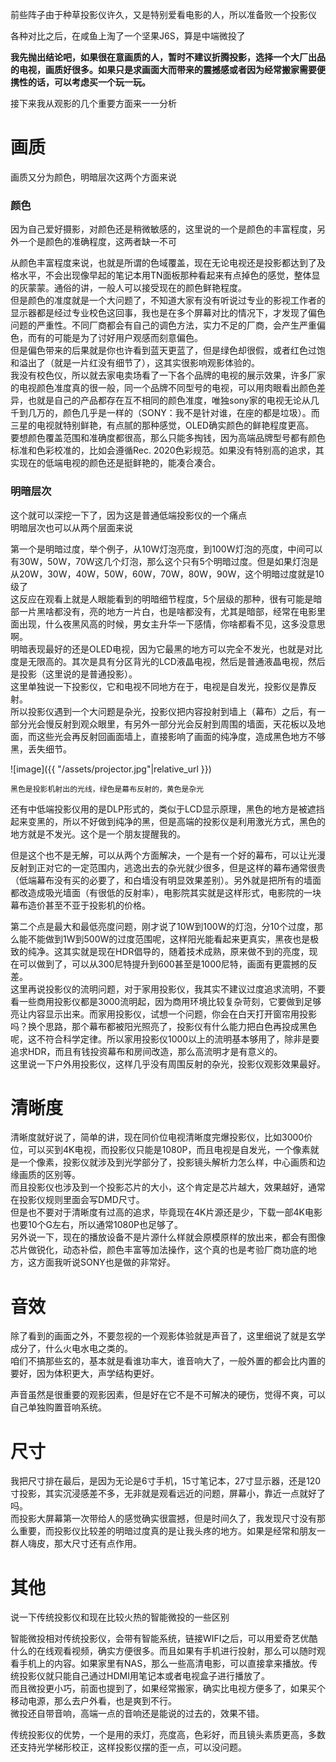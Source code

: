前些阵子由于种草投影仪许久，又是特别爱看电影的人，所以准备败一个投影仪

各种对比之后，在咸鱼上淘了一个坚果J6S，算是中端微投了

**我先抛出结论吧，如果很在意画质的人，暂时不建议折腾投影，选择一个大厂出品的电视，画质好很多。如果只是求画面大而带来的震撼感或者因为经常搬家需要便携性的话，可以考虑买一个玩一玩。**

接下来我从观影的几个重要方面来一一分析

# 画质

画质又分为颜色，明暗层次这两个方面来说  

### 颜色

因为自己爱好摄影，对颜色还是稍微敏感的，这里说的一个是颜色的丰富程度，另外一个是颜色的准确程度，这两者缺一不可  

从颜色丰富程度来说，也就是所谓的色域覆盖，现在无论电视还是投影都达到了及格水平，不会出现像早起的笔记本用TN面板那种看起来有点掉色的感觉，整体显的灰蒙蒙。通俗的讲，一般人可以接受现在的颜色鲜艳程度。  
但是颜色的准度就是一个大问题了，不知道大家有没有听说过专业的影视工作者的显示器都是经过专业校色这回事，我也是在多个屏幕对比的情况下，才发现了偏色问题的严重性。不同厂商都会有自己的调色方法，实力不足的厂商，会产生严重偏色，而有的可能是为了讨好用户观感而刻意偏色。  
但是偏色带来的后果就是你也许看到蓝天更蓝了，但是绿色却很假，或者红色过饱和溢出了（就是一片红没有细节了），这其实很影响观影体验的。  
我没有校色仪，所以就去家电卖场看了一下各个品牌的电视的展示效果，许多厂家的电视颜色准度真的很一般，同一个品牌不同型号的电视，可以用肉眼看出颜色差异，也就是自己的产品都存在互不相同的颜色准度，唯独sony家的电视无论从几千到几万的，颜色几乎是一样的（SONY：我不是针对谁，在座的都是垃圾）。而三星的电视就特别鲜艳，有点腻的那种感觉，OLED确实颜色的鲜艳程度更高。  
要想颜色覆盖范围和准确度都很高，那么只能多掏钱，因为高端品牌型号都有颜色标准和色彩校准的，比如会遵循Rec. 2020色彩规范。如果没有特别高的追求，其实现在的低端电视的颜色还是挺鲜艳的，能凑合凑合。

### 明暗层次

这个就可以深挖一下了，因为这是普通低端投影仪的一个痛点  
明暗层次也可以从两个层面来说 

第一个是明暗过度，举个例子，从10W灯泡亮度，到100W灯泡的亮度，中间可以有30W，50W，70W这几个灯泡，那么这个只有5个明暗过度。但是如果灯泡是从20W，30W，40W，50W，60W，70W，80W，90W，这个明暗过度就是10级了  
这反应在观看上就是人眼能看到的明暗细节程度，5个层级的那种，很有可能是暗部一片黑啥都没有，亮的地方一片白，也是啥都没有，尤其是暗部，经常在电影里面出现，什么夜黑风高的时候，男女主升华一下感情，你啥都看不见，这多没意思啊。  
明暗表现最好的还是OLED电视，因为它最黑的地方可以完全不发光，也就是对比度是无限高的。其次是具有分区背光的LCD液晶电视，然后是普通液晶电视，然后是投影（这里说的是普通投影）。  
这里单独说一下投影仪，它和电视不同地方在于，电视是自发光，投影仪是靠反射。  
所以投影仪遇到一个大问题是杂光，投影仪把内容投射到墙上（幕布）之后，有一部分光会慢反射到观众眼里，有另外一部分光会反射到周围的墙面，天花板以及地面，而这些光会再反射回画面墙上，直接影响了画面的纯净度，造成黑色地方不够黑，丢失细节。  

![image]({{ "/assets/projector.jpg"|relative_url }})

    黑色是投影机射出的光线，绿色是幕布反射的，黄色是杂光

还有中低端投影仪用的是DLP形式的，类似于LCD显示原理，黑色的地方是被遮挡起来变黑的，所以不好做到纯净的黑，但是高端的投影仪是利用激光方式，黑色的地方就是不发光。这个是一个朋友提醒我的。


但是这个也不是无解，可以从两个方面解决，一个是有一个好的幕布，可以让光漫反射到正对它的一定范围内，逃逸出去的杂光就少很多，但是这样的幕布通常很贵（低端幕布没有买的必要了，和白墙没有明显效果差别）。另外就是把所有的墙面都改造成吸光墙面（有很低的反射率），电影院其实就是这样形式，电影院的一块幕布造价甚至不亚于投影机的价格。  

第二个点是最大和最低亮度问题，刚才说了10W到100W的灯泡，分10个过度，那么能不能做到1W到500W的过度范围呢，这样阳光能看起来更真实，黑夜也是极致的纯净。这其实就是现在HDR倡导的，随着技术成熟，原来做不到的亮度，现在可以做到了，可以从300尼特提升到600甚至是1000尼特，画面有更震撼的反差。  
这里再说投影仪的流明问题，对于家用投影仪，我其实不建议过度追求流明，不要看一些商用投影仪都是3000流明起，因为商用环境比较复杂苛刻，它要做到足够亮让内容显示出来。而家用投影仪，试想一个问题，你会在白天打开窗帘用投影吗？换个思路，那个幕布都被阳光照亮了，投影仪有什么能力把白色再投成黑色呢，这不符合科学定律。所以家用投影仪1000以上的流明基本够用了，除非是要追求HDR，而且有钱投资幕布和房间改造，那么高流明才是有意义的。  
这里说一下户外用投影仪，这样几乎没有周围反射的杂光，投影仪观影效果最好。

# 清晰度

清晰度就好说了，简单的讲，现在同价位电视清晰度完爆投影仪，比如3000价位，可以买到4K电视，而投影仪只能是1080P，而且电视是自发光，一个像素就是一个像素，投影仪就涉及到光学部分了，投影镜头解析力怎么样，中心画质和边缘画质的区别等。  
而且投影仪也涉及到一个投影芯片的大小，这个肯定是芯片越大，效果越好，通常在投影仪规则里面会写DMD尺寸。  
但是也不要对于清晰度有过高的追求，毕竟现在4K片源还是少，下载一部4K电影也要10个G左右，所以通常1080P也足够了。  
另外说一下，现在的播放设备不是片源什么样就会原模原样的放出来，都会有图像芯片做锐化，动态补偿，颜色丰富等加法操作，这个真的也是考验厂商功底的地方，这方面我听说SONY也是做的非常好。

# 音效

除了看到的画面之外，不要忽视的一个观影体验就是声音了，这里细说了就是玄学成分了，什么火电水电之类的。  
咱们不搞那些玄的，基本就是看谁功率大，谁音响大了，一般外置的都会比内置的要好，因为体积更大，声学结构更好。

声音虽然是很重要的观影因素，但是好在它不是不可解决的硬伤，觉得不爽，可以自己单独购置音响系统。

# 尺寸

我把尺寸排在最后，是因为无论是6寸手机，15寸笔记本，27寸显示器，还是120寸投影，其实沉浸感差不多，无非就是观看远近的问题，屏幕小，靠近一点就好了吗。  
而投影大屏幕第一次带给人的感觉确实很震撼，但是时间久了，我发现尺寸没有那么重要，而投影仪比较差的明暗过度真的是让我头疼的地方。如果是经常和朋友一群人嗨皮，那大尺寸还有点作用。

# 其他

说一下传统投影仪和现在比较火热的智能微投的一些区别

智能微投相对传统投影仪，会带有智能系统，链接WIFI之后，可以用爱奇艺优酷什么的在线观看视频，确实方便很多。而且如果有手机进行投射，那么可以随时观看手机上的内容。如果家里有NAS，那么一些高清电影，可以直接拿来播放。传统投影仪就只能自己通过HDMI用笔记本或者电视盒子进行播放了。  
而且微投更小巧，前面也提到了，如果经常搬家，确实比电视方便多了，如果买个移动电源，那么去户外看，也是爽到不行。  
微投还自带音响，高端一点的音响还是能说的过去的，效果不错。

传统投影仪的优势，一个是用的汞灯，亮度高，色彩好，而且镜头素质更高，多数还支持光学梯形校正，这样投影仪摆的歪一点，可以没问题。